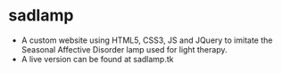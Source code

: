 # sadlamp
- A custom website using HTML5, CSS3, JS and JQuery to imitate the Seasonal Affective Disorder lamp used for light therapy.
- A live version can be found at sadlamp.tk

